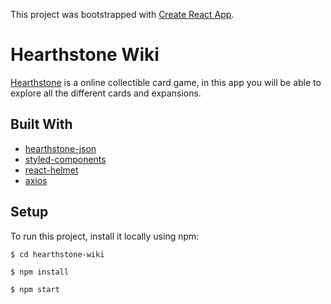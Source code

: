 This project was bootstrapped with [Create React App](https://github.com/facebookincubator/create-react-app).


# Hearthstone Wiki

[Hearthstone](www.hearthstone.com) is a online collectible card game, in this app you will be able to explore all the different cards and expansions.

## Built With


- [hearthstone-json](https://hearthstonejson.com/)
- [styled-components](https://www.styled-components.com)
- [react-helmet](https://www.npmjs.com/package/react-helmet)
- [axios](https://github.com/axios/axios)


## Setup

To run this project, install it locally using npm:

`$ cd hearthstone-wiki`

`$ npm install`

`$ npm start`
